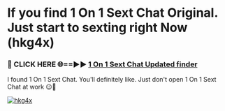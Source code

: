 # If you find 1 On 1 Sext Chat Original. Just start to sexting right Now (hkg4x)

<h3>🔴 CLICK HERE 🌐==►► <a href="https://tinyurl.com/mtbk5fxa" rel="nofollow">1 On 1 Sext Chat Updated finder</a></h3>

I found 1 On 1 Sext Chat. You'll definitely like. Just don't open 1 On 1 Sext Chat at work 😉💬

[![hkg4x](https://i.imgur.com/Q8WKrnY.jpeg)](https://tinyurl.com/mtbk5fxa)
